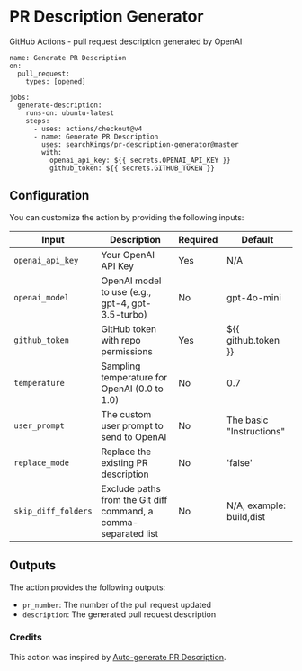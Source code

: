 # PR Description Generator

GitHub Actions - pull request description generated by OpenAI

```
name: Generate PR Description
on:
  pull_request:
    types: [opened]

jobs:
  generate-description:
    runs-on: ubuntu-latest
    steps:
      - uses: actions/checkout@v4
      - name: Generate PR Description
        uses: searchKings/pr-description-generator@master
        with:
          openai_api_key: ${{ secrets.OPENAI_API_KEY }}
          github_token: ${{ secrets.GITHUB_TOKEN }}
```

## Configuration

You can customize the action by providing the following inputs:

| Input               | Description                                                     | Required | Default                  |
| ------------------- | --------------------------------------------------------------- | -------- | ------------------------ |
| `openai_api_key`    | Your OpenAI API Key                                             | Yes      | N/A                      |
| `openai_model`      | OpenAI model to use (e.g., gpt-4, gpt-3.5-turbo)                | No       | gpt-4o-mini              |
| `github_token`      | GitHub token with repo permissions                              | Yes      | ${{ github.token }}      |
| `temperature`       | Sampling temperature for OpenAI (0.0 to 1.0)                    | No       | 0.7                      |
| `user_prompt`       | The custom user prompt to send to OpenAI                        | No       | The basic "Instructions" |
| `replace_mode`      | Replace the existing PR description                             | No       | 'false'                  |
| `skip_diff_folders` | Exclude paths from the Git diff command, a comma-separated list | No       | N/A, example: build,dist |

## Outputs

The action provides the following outputs:

- `pr_number`: The number of the pull request updated
- `description`: The generated pull request description

### Credits

This action was inspired by [Auto-generate PR Description](https://github.com/marketplace/actions/auto-generate-pr-description).

